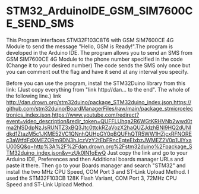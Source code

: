 # STM32_ArduinoIDE_GSM_SIM7600CE_SEND_SMS
This Program interfaces STM32F103C8T6 with GSM SIM7600CE 4G Module to send the message "Hello, GSM is Ready!".The program is developed in the Arduino IDE.
The program allows you to send an SMS from GSM SIM7600CE 4G Module to the phone number specified in the code (Change it to your desired number)
The code sends the SMS only once but you can comment out the flag and have it send at any interval you specify.

Before you can use the program, install the STM32Duino library from this link: (Just copy everything from "link http://dan... to the end". The whole of the following line.)
link http://dan.drown.org/stm32duino/package_STM32duino_index.json,https://github.com/stm32duino/BoardManagerFiles/raw/main/package_stmicroelectronics_index.json,https://www.youtube.com/redirect?event=video_description&redir_token=QUFFLUhqa2R6WGtKRHVNb2wwd0tma2hlSDdpNzJsRUNTZ3xBQ3Jtc0ttckRZaVozX2haQUZJdzhBNl9HQ2dUNldkd1ZtazM5c1JKME52VC1QNnhQUHpGY0pBQUFhQTR5WW1HZjcxRFNOREc3aWtfdFdXMEZORm9DN3hJczVzY2tEbFRncEgteEIxbzJWMEZ2V0p1UlYxaU00SQ&q=http%3A%2F%2Fdan.drown.org%2Fstm32duino%2Fpackage_STM32duino_index.json&v=zUk0lN1oEwQ 
Just copy the link and go to your Arduino IDE, Preferences and then Additional boards manager URLs and paste it there. 
Then go to your Boards manager and search "STM32" and install the two MHz CPU Speed, COM Port 3 and ST-Link Upload Method.
I used the STM32F103CB 128K Flash Variant, COM Port 3, 72MHz CPU Speed and ST-Link Upload Method. 
